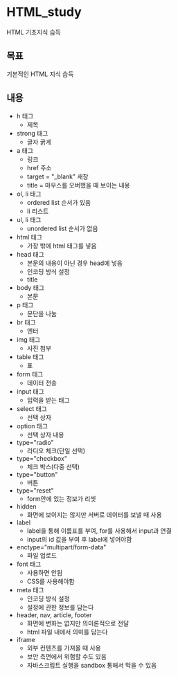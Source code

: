 # HTML_study
HTML 기초지식 습득

목표
-
기본적인 HTML 지식 습득

내용
-
* h 태그
  * 제목
* strong 태그
  * 글자 굵게
* a 태그
  * 링크
  * href 주소
  * target = "_blank" 새창
  * title = 마우스를 오버했을 때 보이는 내용
* ol, li 태그
  * ordered list 순서가 있음
  * li 리스트
* ul, li 태그
  * unordered list 순서가 없음
* html 태그
  * 가장 밖에 html 태그를 넣음
* head 태그
  * 본문의 내용이 아닌 경우 head에 넣음
  * 인코딩 방식 설정
  * title
* body 태그
  * 본문
* p 태그
  * 문단을 나눔
* br 태그
  * 엔터
* img 태그
  * 사진 첨부
* table 태그
  * 표
* form 태그
  * 데이터 전송
* input 태그
  * 입력을 받는 태그
* select 태그
  * 선택 상자
* option 태그
  * 선택 상자 내용
* type="radio"
  * 라디오 체크(단일 선택)
* type="checkbox"
  * 체크 박스(다중 선택)
* type="button"
  * 버튼
* type="reset"
  * form안에 있는 정보가 리셋
* hidden
  * 화면에 보이지는 않지만 서버로 데이터를 보낼 때 사용
* label
  * label을 통해 이름표를 부여, for를 사용해서 input과 연결
  * input의 id 값을 부여 후 label에 넣어야함
* enctype="multipart/form-data"
  * 파일 업로드
* font 태그
  * 사용하면 안됨
  * CSS를 사용해야함
* meta 태그
  * 인코딩 방식 설정
  * 설정에 관한 정보를 담는다
* header, nav, article, footer
  * 화면에 변화는 없지만 의미론적으로 전달
  * html 파일 내에서 의미를 담는다
* iframe
  * 외부 컨텐츠를 가져올 때 사용
  * 보안 측면에서 위험할 수도 있음
  * 자바스크립트 실행을 sandbox 통해서 막을 수 있음